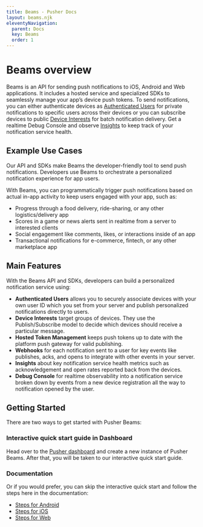 ```yaml
---
title: Beams - Pusher Docs
layout: beams.njk
eleventyNavigation:
  parent: Docs
  key: Beams
  order: 1
---
```


# Beams overview

Beams is an API for sending push notifications to iOS, Android and Web applications. It includes a hosted service and specialized SDKs to seamlessly manage your app’s device push tokens. To send notifications, you can either authenticate devices as [Authenticated Users](/docs/beams/concepts/authenticated-users) for private notifications to specific users across their devices or you can subscribe devices to public [Device Interests](/docs/beams/concepts/device-interests) for batch notification delivery. Get a realtime Debug Console and observe [Insights](/docs/beams/concepts/insights) to keep track of your notification service health.

## Example Use Cases

Our API and SDKs make Beams the developer-friendly tool to send push notifications. Developers use Beams to orchestrate a personalized notification experience for app users.

With Beams, you can programmatically trigger push notifications based on actual in-app activity to keep users engaged with your app, such as:

- Progress through a food delivery, ride-sharing, or any other logistics/delivery app
- Scores in a game or news alerts sent in realtime from a server to interested clients
- Social engagement like comments, likes, or interactions inside of an app
- Transactional notifications for e-commerce, fintech, or any other marketplace app

## Main Features

With the Beams API and SDKs, developers can build a personalized notification service using:

- **Authenticated Users** allows you to securely associate devices with your own user ID which you set from your server and publish personalized notifications directly to users.
- **Device Interests** target groups of devices. They use the Publish/Subscribe model to decide which devices should receive a particular message.
- **Hosted Token Management** keeps push tokens up to date with the platform push gateway for valid publishing.
- **Webhooks** for each notification sent to a user for key events like publishes, acks, and opens to integrate with other events in your server.
- **Insights** about key notification service health metrics such as acknowledgement and open rates reported back from the devices.
- **Debug Console** for realtime observability into a notification service broken down by events from a new device registration all the way to notification opened by the user.

## Getting Started

There are two ways to get started with Pusher Beams:

### Interactive quick start guide in Dashboard

Head over to the [Pusher dashboard](https://dashboard.pusher.com/beams) and create a new instance of Pusher Beams. After that, you will be taken to our interactive quick start guide.

### Documentation

Or if you would prefer, you can skip the interactive quick start and follow the steps here in the documentation:

- [Steps for Android](/docs/beams/getting-started/android/configure-fcm)
- [Steps for iOS](/docs/beams/getting-started/ios/configure-apns)
- [Steps for Web](/docs/beams/getting-started/web/sdk-integration)

